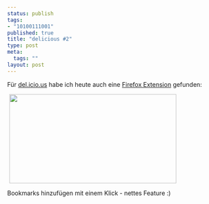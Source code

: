 ```yaml
--- 
status: publish
tags: 
- "10100111001"
published: true
title: "delicious #2"
type: post
meta: 
  tags: ""
layout: post
---
```

<p>Für <a target="_BLANK" href="http://fredericiana.de/archives/126-delicious!.html" title="http://fredericiana.de/archives/126-delicious!.html" onmouseover="window.status='http://fredericiana.de/archives/126-delicious!.html';return true;" onmouseout="window.status='';return true;">del.icio.us</a> habe ich heute auch eine <a target="_BLANK" href="http://delicious.mozdev.org/" title="http://delicious.mozdev.org/" onmouseover="window.status='http://delicious.mozdev.org/';return true;" onmouseout="window.status='';return true;">Firefox Extension</a> gefunden:</p>

<p><img width="387" height="207" border="0" hspace="5" src="/wp-content/olduploads/einmalig/delicious-extension-firefox.jpg" alt=""  /></p>

<p>Bookmarks hinzufügen mit einem Klick - nettes Feature :)</p>
